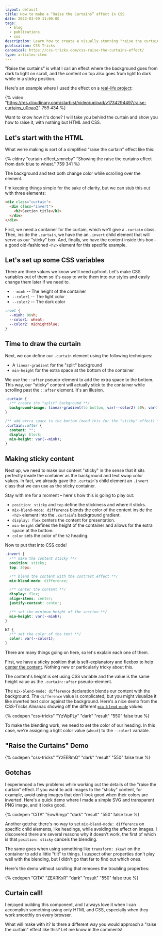 ```yaml
---
layout: default
title: How to make a “Raise the Curtains” effect in CSS
date: 2022-03-09 11:00:00
tags:
  - blog
  - publications
  - css
description: Learn how to create a visually stunning "raise the curtains" effect while scrolling over a sticky element in this step-by-step guide.
publication: CSS Tricks
canonical: https://css-tricks.com/css-raise-the-curtains-effect/
type: articles-item
---
```


"Raise the curtains" is what I call an effect where the background goes from dark to light on scroll, and the content on top also goes from light to dark while in a sticky position.

Here's an example where I used the effect on a [real-life project](https://www.wundermobility.com/sharing-ready-vehicles/):

{% video "https://res.cloudinary.com/starbist/video/upload/v1734294497/raise-curtains_u0pao2" 759 434 %}

Want to know how it's done? I will take you behind the curtain and show you how to raise it, with nothing but HTML and CSS.

## Let's start with the HTML

What we're making is sort of a simplified "raise the curtain" effect like this:

{% cldnry "curtain-effect_vmncby" "Showing the raise the curtains effect from dark blue to wheat." 759 341 %}

The background and text both change color while scrolling over the element.

I'm keeping things simple for the sake of clarity, but we can stub this out with three elements:

```html
<div class="curtain">
  <div class="invert">
    <h2>Section title</h2>
  </div>
</div>
```

First, we need a container for the curtain, which we'll give a `.curtain` class. Then, inside the `.curtain`, we have the an `.invert` child element that will serve as our "sticky" box. And, finally, we have the content inside this box – a good old-fashioned `<h2>` element for this specific example.

## Let's set up some CSS variables

There are three values we know we'll need upfront. Let's make CSS variables out of them so it's easy to write them into our styles and easily change them later if we need to.

- `--minh` -- The height of the container
- `--color1` -- The light color
- `--color2` -- The dark color

```css
:root {
  --minh: 98vh;
  --color1: wheat;
  --color2: midnightblue;
}
```

## Time to draw the curtain

Next, we can define our `.curtain` element using the following techniques:

- A `linear-gradient` for the "split" background
- `min-height` for the extra space at the bottom of the container

We use the `::after` pseudo-element to add the extra space to the bottom. This way, our "sticky" content will actually stick to the container while scrolling past the `::after` element. It's an illusion.

```css
.curtain {
  /** create the "split" background **/
  background-image: linear-gradient(to bottom, var(--color2) 50%, var(--color1) 50%);
}

/** add extra space to the bottom (need this for the "sticky" effect) **/
.curtain::after {
  content: "";
  display: block;
  min-height: var(--minh);
}
```

## Making sticky content

Next up, we need to make our content "sticky" in the sense that it sits perfectly inside the container as the background and text swap color values. In fact, we already gave the `.curtain`'s child element an `.invert` class that we can use as the sticky container.

Stay with me for a moment – here's how this is going to play out:

- `position: sticky` and `top` define the stickiness and where it sticks.
- `mix-blend-mode: difference` blends the color of the content inside the `<h2>` element into the `.curtain`'s background gradient.
- `display: flex` centers the content for presentation.
- `min-height` defines the height of the container and allows for the extra space at the bottom.
- `color` sets the color of the `h2` heading.

Now to put that into CSS code!

```css
.invert {
  /** make the content sticky **/
  position: sticky;
  top: 20px;

  /** blend the content with the contrast effect **/
  mix-blend-mode: difference;

  /** center the content **/
  display: flex;
  align-items: center;
  justify-content: center;

  /** set the minimum height of the section **/
  min-height: var(--minh);
}

h2 {
  /** set the color of the text **/
  color: var(--color1);
}
```

There are many things going on here, so let's explain each one of them.

First, we have a sticky position that is self-explanatory and flexbox to help [center the content](https://css-tricks.com/centering-css-complete-guide/). Nothing new or particularly tricky about this.

The content's height is set using CSS variable and the value is the same height value as the `.curtain::after` pseudo-element.

The `mix-blend-mode: difference` declaration blends our content with the background. The `difference` value is complicated, but you might visualize it like inverted text color against the background. Here's a nice demo from the CSS-Tricks Almanac showing off the different [`mix-blend-mode`](https://css-tricks.com/almanac/properties/m/mix-blend-mode/) values:

{% codepen "css-tricks" "YzWpPLy" "dark" "result" "550" false true %}

To make the blending work, we need to set the color of our heading. In this case, we're assigning a light color value (`wheat`) to the `--color1` variable.

## "Raise the Curtains" Demo

{% codepen "css-tricks" "YzEERmQ" "dark" "result" "550" false true %}

## Gotchas

I experienced a few problems while working out the details of the "raise the curtain" effect. If you want to add images to the "sticky" content, for example, avoid using images that don't look good when their colors are inverted. Here's a quick demo where I made a simple SVG and transparent PNG image, and it looks good.

{% codepen "CiTA" "ExwRmyp" "dark" "result" "550" false true %}

Another gotcha: there's no way to set `mix-blend-mode: difference` on specific child elements, like headings, while avoiding the effect on images. I discovered there are several reasons why it doesn't work, the first of which is that `position: sticky` cancels the blending.

The same goes when using something like `transform: skewY` on the container to add a little "tilt" to things. I suspect other properties don't play well with the blending, but I didn't go that far to find out which ones.

Here's the demo without scrolling that removes the troubling properties:

{% codepen "CiTA" "ZEXRKxR" "dark" "result" "550" false true %}

## Curtain call!

I enjoyed building this component, and I always love it when I can accomplish something using only HTML and CSS, especially when they work smoothly on every browser.

What will make with it? Is there a different way you would approach a "raise the curtain" effect like this? Let me know in the comments!

